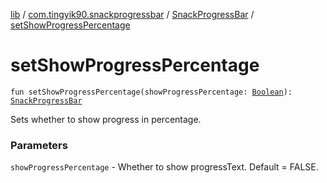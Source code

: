 [lib](../../index.md) / [com.tingyik90.snackprogressbar](../index.md) / [SnackProgressBar](index.md) / [setShowProgressPercentage](./set-show-progress-percentage.md)

# setShowProgressPercentage

`fun setShowProgressPercentage(showProgressPercentage: `[`Boolean`](https://kotlinlang.org/api/latest/jvm/stdlib/kotlin/-boolean/index.html)`): `[`SnackProgressBar`](index.md)

Sets whether to show progress in percentage.

### Parameters

`showProgressPercentage` - Whether to show progressText. Default = FALSE.